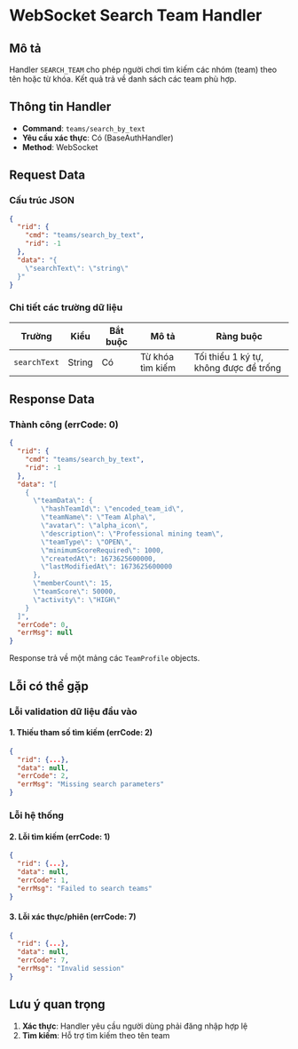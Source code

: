 # WebSocket Search Team Handler

## Mô tả
Handler `SEARCH_TEAM` cho phép người chơi tìm kiếm các nhóm (team) theo tên hoặc từ khóa. Kết quả trả về danh sách các team phù hợp.

## Thông tin Handler
- **Command**: `teams/search_by_text`
- **Yêu cầu xác thực**: Có (BaseAuthHandler)
- **Method**: WebSocket

## Request Data

### Cấu trúc JSON
```json
{
  "rid": {
    "cmd": "teams/search_by_text",
    "rid": -1
  },
  "data": "{
    \"searchText\": \"string\"
  }"
}
```

### Chi tiết các trường dữ liệu

| Trường | Kiểu | Bắt buộc | Mô tả | Ràng buộc |
|--------|------|----------|-------|-----------|
| `searchText` | String | Có | Từ khóa tìm kiếm | Tối thiểu 1 ký tự, không được để trống |

## Response Data

### Thành công (errCode: 0)
```json
{
  "rid": {
    "cmd": "teams/search_by_text",
    "rid": -1
  },
  "data": "[
    {
      \"teamData\": {
        \"hashTeamId\": \"encoded_team_id\",
        \"teamName\": \"Team Alpha\",
        \"avatar\": \"alpha_icon\",
        \"description\": \"Professional mining team\",
        \"teamType\": \"OPEN\",
        \"minimumScoreRequired\": 1000,
        \"createdAt\": 1673625600000,
        \"lastModifiedAt\": 1673625600000
      },
      \"memberCount\": 15,
      \"teamScore\": 50000,
      \"activity\": \"HIGH\"
    }
  ]",
  "errCode": 0,
  "errMsg": null
}
```
Response trả về một mảng các `TeamProfile` objects.

## Lỗi có thể gặp

### Lỗi validation dữ liệu đầu vào

#### 1. Thiếu tham số tìm kiếm (errCode: 2)
```json
{
  "rid": {...},
  "data": null,
  "errCode": 2,
  "errMsg": "Missing search parameters"
}
```

### Lỗi hệ thống

#### 2. Lỗi tìm kiếm (errCode: 1)
```json
{
  "rid": {...},
  "data": null,
  "errCode": 1,
  "errMsg": "Failed to search teams"
}
```

#### 3. Lỗi xác thực/phiên (errCode: 7)
```json
{
  "rid": {...},
  "data": null,
  "errCode": 7,
  "errMsg": "Invalid session"
}
```


## Lưu ý quan trọng

1. **Xác thực**: Handler yêu cầu người dùng phải đăng nhập hợp lệ
2. **Tìm kiếm**: Hỗ trợ tìm kiếm theo tên team
